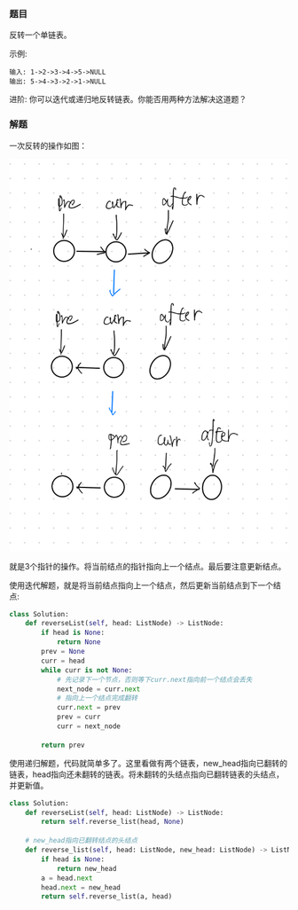 ### 题目
反转一个单链表。

示例:
```
输入: 1->2->3->4->5->NULL
输出: 5->4->3->2->1->NULL
```

进阶:
你可以迭代或递归地反转链表。你能否用两种方法解决这道题？

### 解题
一次反转的操作如图：

![反转](reverse.png)

就是3个指针的操作。将当前结点的指针指向上一个结点。最后要注意更新结点。

使用迭代解题，就是将当前结点指向上一个结点，然后更新当前结点到下一个结点:
```py
class Solution:
    def reverseList(self, head: ListNode) -> ListNode:
        if head is None:
            return None
        prev = None
        curr = head
        while curr is not None:
            # 先记录下一个节点，否则等下curr.next指向前一个结点会丢失
            next_node = curr.next
            # 指向上一个结点完成翻转
            curr.next = prev
            prev = curr
            curr = next_node
        
        return prev
```

使用递归解题，代码就简单多了。这里看做有两个链表，new_head指向已翻转的链表，head指向还未翻转的链表。将未翻转的头结点指向已翻转链表的头结点，并更新值。
```py
class Solution:
    def reverseList(self, head: ListNode) -> ListNode:
        return self.reverse_list(head, None)

    # new_head指向已翻转结点的头结点
    def reverse_list(self, head: ListNode, new_head: ListNode) -> ListNode:
        if head is None:
            return new_head
        a = head.next
        head.next = new_head
        return self.reverse_list(a, head)
```